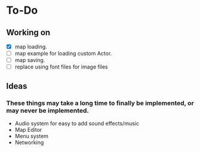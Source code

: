 # To-Do

## Working on

- [x] map loading.
- [ ] map example for loading custom Actor.
- [ ] map saving.
- [ ] replace using font files for image files

## Ideas

### These things may take a long time to finally be implemented, or may never be implemented.

- Audio system for easy to add sound effects/music
- Map Editor
- Menu system
- Networking
